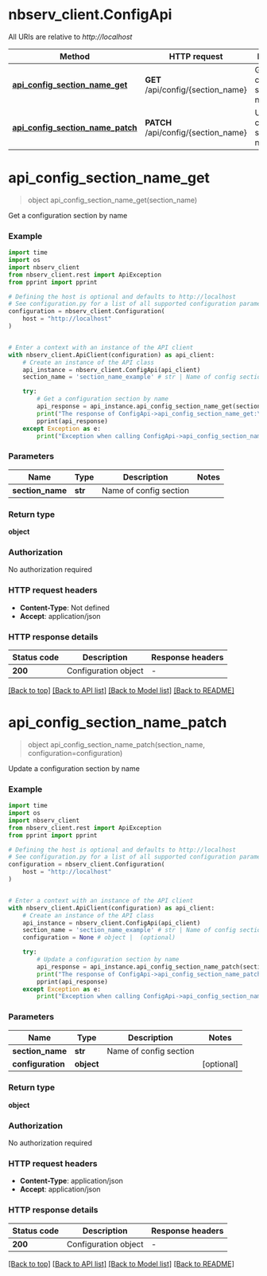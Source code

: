 # nbserv_client.ConfigApi

All URIs are relative to *http://localhost*

Method | HTTP request | Description
------------- | ------------- | -------------
[**api_config_section_name_get**](ConfigApi.md#api_config_section_name_get) | **GET** /api/config/{section_name} | Get a configuration section by name
[**api_config_section_name_patch**](ConfigApi.md#api_config_section_name_patch) | **PATCH** /api/config/{section_name} | Update a configuration section by name


# **api_config_section_name_get**
> object api_config_section_name_get(section_name)

Get a configuration section by name

### Example


```python
import time
import os
import nbserv_client
from nbserv_client.rest import ApiException
from pprint import pprint

# Defining the host is optional and defaults to http://localhost
# See configuration.py for a list of all supported configuration parameters.
configuration = nbserv_client.Configuration(
    host = "http://localhost"
)


# Enter a context with an instance of the API client
with nbserv_client.ApiClient(configuration) as api_client:
    # Create an instance of the API class
    api_instance = nbserv_client.ConfigApi(api_client)
    section_name = 'section_name_example' # str | Name of config section

    try:
        # Get a configuration section by name
        api_response = api_instance.api_config_section_name_get(section_name)
        print("The response of ConfigApi->api_config_section_name_get:\n")
        pprint(api_response)
    except Exception as e:
        print("Exception when calling ConfigApi->api_config_section_name_get: %s\n" % e)
```



### Parameters


Name | Type | Description  | Notes
------------- | ------------- | ------------- | -------------
 **section_name** | **str**| Name of config section | 

### Return type

**object**

### Authorization

No authorization required

### HTTP request headers

 - **Content-Type**: Not defined
 - **Accept**: application/json

### HTTP response details

| Status code | Description | Response headers |
|-------------|-------------|------------------|
**200** | Configuration object |  -  |

[[Back to top]](#) [[Back to API list]](../README.md#documentation-for-api-endpoints) [[Back to Model list]](../README.md#documentation-for-models) [[Back to README]](../README.md)

# **api_config_section_name_patch**
> object api_config_section_name_patch(section_name, configuration=configuration)

Update a configuration section by name

### Example


```python
import time
import os
import nbserv_client
from nbserv_client.rest import ApiException
from pprint import pprint

# Defining the host is optional and defaults to http://localhost
# See configuration.py for a list of all supported configuration parameters.
configuration = nbserv_client.Configuration(
    host = "http://localhost"
)


# Enter a context with an instance of the API client
with nbserv_client.ApiClient(configuration) as api_client:
    # Create an instance of the API class
    api_instance = nbserv_client.ConfigApi(api_client)
    section_name = 'section_name_example' # str | Name of config section
    configuration = None # object |  (optional)

    try:
        # Update a configuration section by name
        api_response = api_instance.api_config_section_name_patch(section_name, configuration=configuration)
        print("The response of ConfigApi->api_config_section_name_patch:\n")
        pprint(api_response)
    except Exception as e:
        print("Exception when calling ConfigApi->api_config_section_name_patch: %s\n" % e)
```



### Parameters


Name | Type | Description  | Notes
------------- | ------------- | ------------- | -------------
 **section_name** | **str**| Name of config section | 
 **configuration** | **object**|  | [optional] 

### Return type

**object**

### Authorization

No authorization required

### HTTP request headers

 - **Content-Type**: application/json
 - **Accept**: application/json

### HTTP response details

| Status code | Description | Response headers |
|-------------|-------------|------------------|
**200** | Configuration object |  -  |

[[Back to top]](#) [[Back to API list]](../README.md#documentation-for-api-endpoints) [[Back to Model list]](../README.md#documentation-for-models) [[Back to README]](../README.md)

